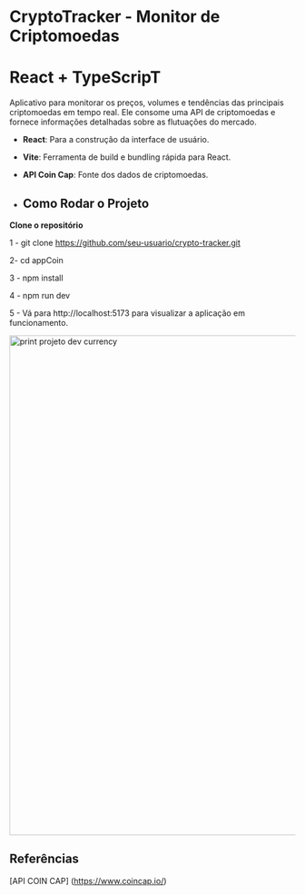 # CryptoTracker - Monitor de Criptomoedas
# React + TypeScripT

Aplicativo para monitorar os preços, volumes e tendências das principais criptomoedas em tempo real. Ele consome uma API de criptomoedas e fornece informações detalhadas sobre as flutuações do mercado.

- **React**: Para a construção da interface de usuário.
- **Vite**: Ferramenta de build e bundling rápida para React.
- **API Coin Cap**: Fonte dos dados de criptomoedas.

- ## Como Rodar o Projeto
  
**Clone o repositório**

1 - git clone https://github.com/seu-usuario/crypto-tracker.git

2- cd appCoin

3 - npm install

4 - npm run dev

5 - Vá para http://localhost:5173 para visualizar a aplicação em funcionamento.


<img width="1680" height="881" alt="print projeto dev currency" src="https://github.com/user-attachments/assets/4c32935b-68e4-4365-91a6-4bbdd60f045b" />


## Referências
[API COIN CAP] (https://www.coincap.io/)
